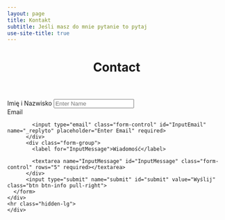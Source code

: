 ```yaml
---
layout: page
title: Kontakt
subtitle: Jeśli masz do mnie pytanie to pytaj 
use-site-title: true
---
```

<meta name="referrer" content="origin" />
<main class="container">
  <header class="page-header">
    <h1 class="entry-title">Contact</h1>
  </header>
  <div class="contact">
      <div class="col-lg-6">
        <form method="POST" role="form" action="http://formspree.io/lzulnowski@gmail.com">
          <input type="hidden" name="_subject" value="Mail z me.zulnowski.com" />
          <input type="text" name="_gotcha" style="display:none" />
          <div class="form-group">
            <label for="InputName">Imię i Nazwisko</label>
            <input type="text" class="form-control" name="name" id="InputName" placeholder="Enter Name" required>
          </div>
          <div class="form-group">
            <label for="InputEmail">Email</label>

            <input type="email" class="form-control" id="InputEmail" name="_replyto" placeholder="Enter Email" required>
          </div>
          <div class="form-group">
            <label for="InputMessage">Wiadomość</label>

            <textarea name="InputMessage" id="InputMessage" class="form-control" rows="5" required></textarea>
          </div>
          <input type="submit" name="submit" id="submit" value="Wyślij" class="btn btn-info pull-right"> 
      </form>
    </div>
    <hr class="hidden-lg">
    </div>
</main>

